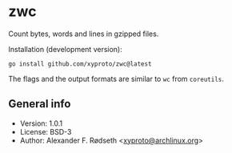 # zwc

Count bytes, words and lines in gzipped files.

Installation (development version):

    go install github.com/xyproto/zwc@latest

The flags and the output formats are similar to `wc` from `coreutils`.

## General info

* Version: 1.0.1
* License: BSD-3
* Author: Alexander F. Rødseth &lt;xyproto@archlinux.org&gt;
